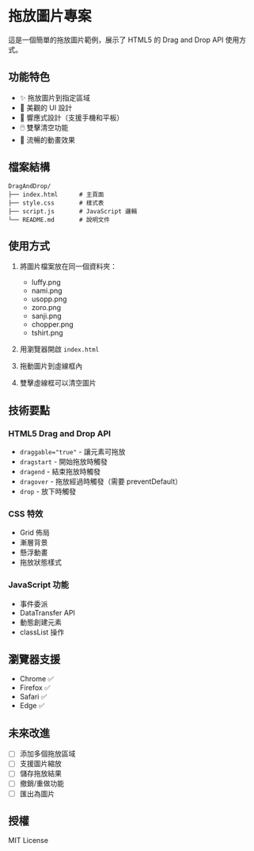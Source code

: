 # 拖放圖片專案

這是一個簡單的拖放圖片範例，展示了 HTML5 的 Drag and Drop API 使用方式。

## 功能特色

- ✨ 拖放圖片到指定區域
- 🎨 美觀的 UI 設計
- 📱 響應式設計（支援手機和平板）
- 🖱️ 雙擊清空功能
- 💫 流暢的動畫效果

## 檔案結構

```
DragAndDrop/
├── index.html      # 主頁面
├── style.css       # 樣式表
├── script.js       # JavaScript 邏輯
└── README.md       # 說明文件
```

## 使用方式

1. 將圖片檔案放在同一個資料夾：
   - luffy.png
   - nami.png
   - usopp.png
   - zoro.png
   - sanji.png
   - chopper.png
   - tshirt.png

2. 用瀏覽器開啟 `index.html`

3. 拖動圖片到虛線框內

4. 雙擊虛線框可以清空圖片

## 技術要點

### HTML5 Drag and Drop API

- `draggable="true"` - 讓元素可拖放
- `dragstart` - 開始拖放時觸發
- `dragend` - 結束拖放時觸發
- `dragover` - 拖放經過時觸發（需要 preventDefault）
- `drop` - 放下時觸發

### CSS 特效

- Grid 佈局
- 漸層背景
- 懸浮動畫
- 拖放狀態樣式

### JavaScript 功能

- 事件委派
- DataTransfer API
- 動態創建元素
- classList 操作

## 瀏覽器支援

- Chrome ✅
- Firefox ✅
- Safari ✅
- Edge ✅

## 未來改進

- [ ] 添加多個拖放區域
- [ ] 支援圖片縮放
- [ ] 儲存拖放結果
- [ ] 撤銷/重做功能
- [ ] 匯出為圖片

## 授權

MIT License
